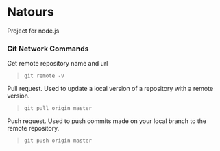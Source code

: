 # Natours
Project for node.js

### Git Network Commands
Get remote repository name and url
> `git remote -v`

Pull request. Used to update a local version of a repository with a remote version.
> `git pull origin master`

Push request. Used to push commits made on your local branch to the remote repository.
> `git push origin master`
